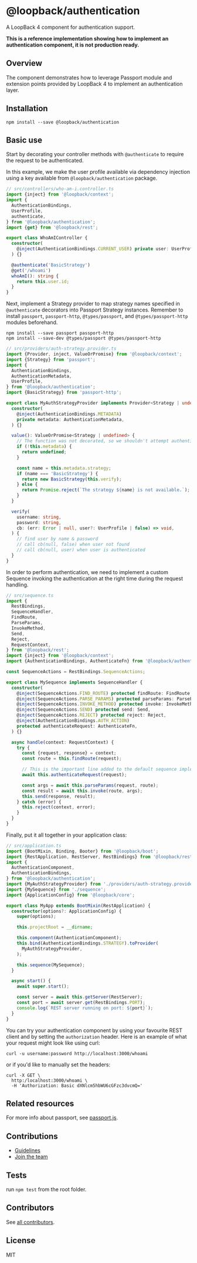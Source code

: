 # @loopback/authentication

A LoopBack 4 component for authentication support.

**This is a reference implementation showing how to implement an authentication
component, it is not production ready.**

## Overview

The component demonstrates how to leverage Passport module and extension points
provided by LoopBack 4 to implement an authentication layer.

## Installation

```shell
npm install --save @loopback/authentication
```

## Basic use

Start by decorating your controller methods with `@authenticate` to require the
request to be authenticated.

In this example, we make the user profile available via dependency injection
using a key available from `@loopback/authentication` package.

```ts
// src/controllers/who-am-i.controller.ts
import {inject} from '@loopback/context';
import {
  AuthenticationBindings,
  UserProfile,
  authenticate,
} from '@loopback/authentication';
import {get} from '@loopback/rest';

export class WhoAmIController {
  constructor(
    @inject(AuthenticationBindings.CURRENT_USER) private user: UserProfile,
  ) {}

  @authenticate('BasicStrategy')
  @get('/whoami')
  whoAmI(): string {
    return this.user.id;
  }
}
```

Next, implement a Strategy provider to map strategy names specified in
`@authenticate` decorators into Passport Strategy instances. Remember to install
`passport`, `passport-http`, `@types/passport`, and `@types/passport-http`
modules beforehand.

```shell
npm install --save passport passport-http
npm install --save-dev @types/passport @types/passport-http
```

```ts
// src/providers/auth-strategy.provider.ts
import {Provider, inject, ValueOrPromise} from '@loopback/context';
import {Strategy} from 'passport';
import {
  AuthenticationBindings,
  AuthenticationMetadata,
  UserProfile,
} from '@loopback/authentication';
import {BasicStrategy} from 'passport-http';

export class MyAuthStrategyProvider implements Provider<Strategy | undefined> {
  constructor(
    @inject(AuthenticationBindings.METADATA)
    private metadata: AuthenticationMetadata,
  ) {}

  value(): ValueOrPromise<Strategy | undefined> {
    // The function was not decorated, so we shouldn't attempt authentication
    if (!this.metadata) {
      return undefined;
    }

    const name = this.metadata.strategy;
    if (name === 'BasicStrategy') {
      return new BasicStrategy(this.verify);
    } else {
      return Promise.reject(`The strategy ${name} is not available.`);
    }
  }

  verify(
    username: string,
    password: string,
    cb: (err: Error | null, user?: UserProfile | false) => void,
  ) {
    // find user by name & password
    // call cb(null, false) when user not found
    // call cb(null, user) when user is authenticated
  }
}
```

In order to perform authentication, we need to implement a custom Sequence
invoking the authentication at the right time during the request handling.

```ts
// src/sequence.ts
import {
  RestBindings,
  SequenceHandler,
  FindRoute,
  ParseParams,
  InvokeMethod,
  Send,
  Reject,
  RequestContext,
} from '@loopback/rest';
import {inject} from '@loopback/context';
import {AuthenticationBindings, AuthenticateFn} from '@loopback/authentication';

const SequenceActions = RestBindings.SequenceActions;

export class MySequence implements SequenceHandler {
  constructor(
    @inject(SequenceActions.FIND_ROUTE) protected findRoute: FindRoute,
    @inject(SequenceActions.PARSE_PARAMS) protected parseParams: ParseParams,
    @inject(SequenceActions.INVOKE_METHOD) protected invoke: InvokeMethod,
    @inject(SequenceActions.SEND) protected send: Send,
    @inject(SequenceActions.REJECT) protected reject: Reject,
    @inject(AuthenticationBindings.AUTH_ACTION)
    protected authenticateRequest: AuthenticateFn,
  ) {}

  async handle(context: RequestContext) {
    try {
      const {request, response} = context;
      const route = this.findRoute(request);

      // This is the important line added to the default sequence implementation
      await this.authenticateRequest(request);

      const args = await this.parseParams(request, route);
      const result = await this.invoke(route, args);
      this.send(response, result);
    } catch (error) {
      this.reject(context, error);
    }
  }
}
```

Finally, put it all together in your application class:

```ts
// src/application.ts
import {BootMixin, Binding, Booter} from '@loopback/boot';
import {RestApplication, RestServer, RestBindings} from '@loopback/rest';
import {
  AuthenticationComponent,
  AuthenticationBindings,
} from '@loopback/authentication';
import {MyAuthStrategyProvider} from './providers/auth-strategy.provider';
import {MySequence} from './sequence';
import {ApplicationConfig} from '@loopback/core';

export class MyApp extends BootMixin(RestApplication) {
  constructor(options?: ApplicationConfig) {
    super(options);

    this.projectRoot = __dirname;

    this.component(AuthenticationComponent);
    this.bind(AuthenticationBindings.STRATEGY).toProvider(
      MyAuthStrategyProvider,
    );

    this.sequence(MySequence);
  }

  async start() {
    await super.start();

    const server = await this.getServer(RestServer);
    const port = await server.get(RestBindings.PORT);
    console.log(`REST server running on port: ${port}`);
  }
}
```

You can try your authentication component by using your favourite REST client
and by setting the `authorization` header. Here is an example of what your
request might look like using curl:

```shell
curl -u username:password http://localhost:3000/whoami
```

or if you'd like to manually set the headers:

```shell
curl -X GET \
  http:/localhost:3000/whoami \
  -H 'Authorization: Basic dXNlcm5hbWU6cGFzc3dvcmQ='
```

## Related resources

For more info about passport, see [passport.js](http://passportjs.org/).

## Contributions

- [Guidelines](https://github.com/strongloop/loopback-next/blob/master/docs/CONTRIBUTING.md)
- [Join the team](https://github.com/strongloop/loopback-next/issues/110)

## Tests

run `npm test` from the root folder.

## Contributors

See
[all contributors](https://github.com/strongloop/loopback-next/graphs/contributors).

## License

MIT
